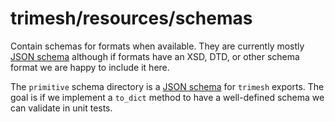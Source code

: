 # trimesh/resources/schemas

Contain schemas for formats when available. They are currently mostly [JSON schema](https://json-schema.org/) although if formats have an XSD, DTD, or other schema format we are happy to include it here.

The `primitive` schema directory is a [JSON schema](https://json-schema.org/) for `trimesh` exports. The goal is if we implement a `to_dict` method to have a well-defined schema we can validate in unit tests.
